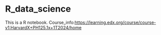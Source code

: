 # R_data_science
This is a R notebook. 
Course_info:https://learning.edx.org/course/course-v1:HarvardX+PH125.1x+1T2024/home
